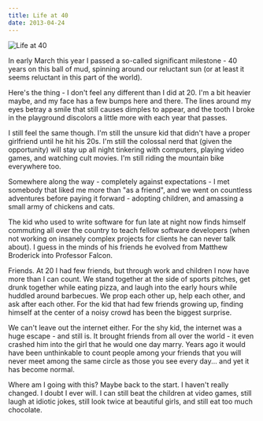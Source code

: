 ```yaml
---
title: Life at 40
date: 2013-04-24
---
```


![Life at 40](https://source.unsplash.com/di8ognBauG0/1600x900)

In early March this year I passed a so-called significant milestone - 40 years on this ball of mud, spinning around our reluctant sun (or at least it seems reluctant in this part of the world).

Here's the thing - I don't feel any different than I did at 20. I'm a bit heavier maybe, and my face has a few bumps here and there. The lines around my eyes betray a smile that still causes dimples to appear, and the tooth I broke in the playground discolors a little more with each year that passes.

I still feel the same though. I'm still the unsure kid that didn't have a proper girlfriend until he hit his 20s. I'm still the colossal nerd that (given the opportunity) will stay up all night tinkering with computers, playing video games, and watching cult movies. I'm still riding the mountain bike everywhere too.

Somewhere along the way - completely against expectations - I met somebody that liked me more than "as a friend", and we went on countless adventures before paying it forward - adopting children, and amassing a small army of chickens and cats.

The kid who used to write software for fun late at night now finds himself commuting all over the country to teach fellow software developers (when not working on insanely complex projects for clients he can never talk about). I guess in the minds of his friends he evolved from Matthew Broderick into Professor Falcon.

Friends. At 20 I had few friends, but through work and children I now have more than I can count. We stand together at the side of sports pitches, get drunk together while eating pizza, and laugh into the early hours while huddled around barbecues. We prop each other up, help each other, and ask after each other. For the kid that had few friends growing up, finding himself at the center of a noisy crowd has been the biggest surprise.

We can't leave out the internet either. For the shy kid, the internet was a huge escape - and still is. It brought friends from all over the world - it even crashed him into the girl that he would one day marry. Years ago it would have been unthinkable to count people among your friends that you will never meet among the same circle as those you see every day... and yet it has become normal.

Where am I going with this? Maybe back to the start. I haven't really changed. I doubt I ever will. I can still beat the children at video games, still laugh at idiotic jokes, still look twice at beautiful girls, and still eat too much chocolate.